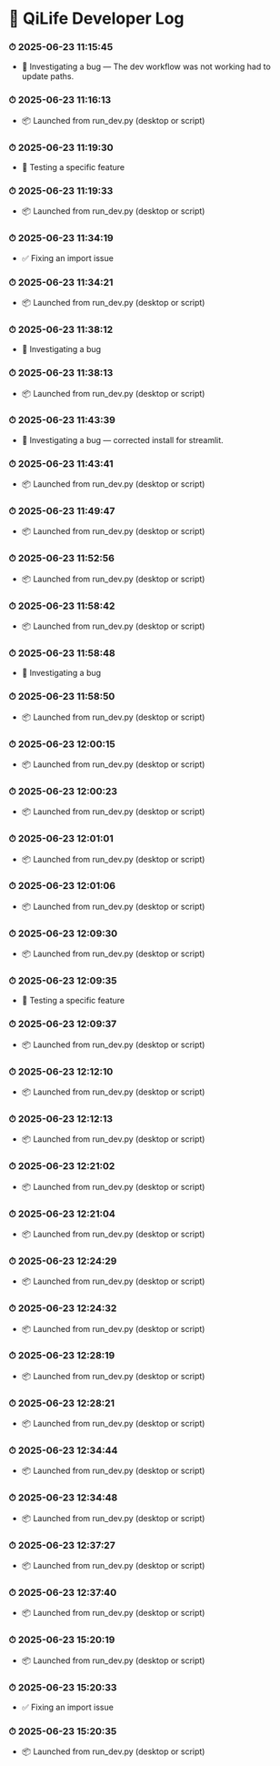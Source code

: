 # 📓 QiLife Developer Log


### ⏱ 2025-06-23 11:15:45
- 🐛 Investigating a bug — The dev workflow was not working had to update paths.

### ⏱ 2025-06-23 11:16:13
- 📦 Launched from run_dev.py (desktop or script)

### ⏱ 2025-06-23 11:19:30
- 🧪 Testing a specific feature

### ⏱ 2025-06-23 11:19:33
- 📦 Launched from run_dev.py (desktop or script)

### ⏱ 2025-06-23 11:34:19
- ✅ Fixing an import issue

### ⏱ 2025-06-23 11:34:21
- 📦 Launched from run_dev.py (desktop or script)

### ⏱ 2025-06-23 11:38:12
- 🐛 Investigating a bug

### ⏱ 2025-06-23 11:38:13
- 📦 Launched from run_dev.py (desktop or script)

### ⏱ 2025-06-23 11:43:39
- 🐛 Investigating a bug — corrected install for streamlit.

### ⏱ 2025-06-23 11:43:41
- 📦 Launched from run_dev.py (desktop or script)

### ⏱ 2025-06-23 11:49:47
- 📦 Launched from run_dev.py (desktop or script)

### ⏱ 2025-06-23 11:52:56
- 📦 Launched from run_dev.py (desktop or script)

### ⏱ 2025-06-23 11:58:42
- 📦 Launched from run_dev.py (desktop or script)

### ⏱ 2025-06-23 11:58:48
- 🐛 Investigating a bug

### ⏱ 2025-06-23 11:58:50
- 📦 Launched from run_dev.py (desktop or script)

### ⏱ 2025-06-23 12:00:15
- 📦 Launched from run_dev.py (desktop or script)

### ⏱ 2025-06-23 12:00:23
- 📦 Launched from run_dev.py (desktop or script)

### ⏱ 2025-06-23 12:01:01
- 📦 Launched from run_dev.py (desktop or script)

### ⏱ 2025-06-23 12:01:06
- 📦 Launched from run_dev.py (desktop or script)

### ⏱ 2025-06-23 12:09:30
- 📦 Launched from run_dev.py (desktop or script)

### ⏱ 2025-06-23 12:09:35
- 🧪 Testing a specific feature

### ⏱ 2025-06-23 12:09:37
- 📦 Launched from run_dev.py (desktop or script)

### ⏱ 2025-06-23 12:12:10
- 📦 Launched from run_dev.py (desktop or script)

### ⏱ 2025-06-23 12:12:13
- 📦 Launched from run_dev.py (desktop or script)

### ⏱ 2025-06-23 12:21:02
- 📦 Launched from run_dev.py (desktop or script)

### ⏱ 2025-06-23 12:21:04
- 📦 Launched from run_dev.py (desktop or script)

### ⏱ 2025-06-23 12:24:29
- 📦 Launched from run_dev.py (desktop or script)

### ⏱ 2025-06-23 12:24:32
- 📦 Launched from run_dev.py (desktop or script)

### ⏱ 2025-06-23 12:28:19
- 📦 Launched from run_dev.py (desktop or script)

### ⏱ 2025-06-23 12:28:21
- 📦 Launched from run_dev.py (desktop or script)

### ⏱ 2025-06-23 12:34:44
- 📦 Launched from run_dev.py (desktop or script)

### ⏱ 2025-06-23 12:34:48
- 📦 Launched from run_dev.py (desktop or script)

### ⏱ 2025-06-23 12:37:27
- 📦 Launched from run_dev.py (desktop or script)

### ⏱ 2025-06-23 12:37:40
- 📦 Launched from run_dev.py (desktop or script)

### ⏱ 2025-06-23 15:20:19
- 📦 Launched from run_dev.py (desktop or script)

### ⏱ 2025-06-23 15:20:33
- ✅ Fixing an import issue

### ⏱ 2025-06-23 15:20:35
- 📦 Launched from run_dev.py (desktop or script)
